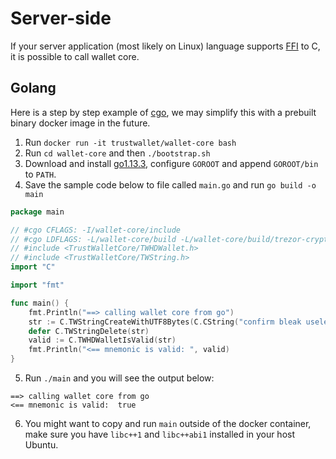 # Server-side

If your server application (most likely on Linux) language supports [FFI](https://en.wikipedia.org/wiki/Foreign_function_interface) to C, it is possible to call wallet core.

## Golang

Here is a step by step example of [cgo](https://golang.org/cmd/cgo/), we may simplify this with a prebuilt binary docker image in the future.

1. Run `docker run -it trustwallet/wallet-core bash`
2. Run `cd wallet-core` and then `./bootstrap.sh`
2. Download and install [go1.13.3](https://dl.google.com/go/go1.13.3.linux-amd64.tar.gz), configure `GOROOT` and append `GOROOT/bin` to `PATH`.
3. Save the sample code below to file called `main.go` and run `go build -o main`

```go
package main

// #cgo CFLAGS: -I/wallet-core/include
// #cgo LDFLAGS: -L/wallet-core/build -L/wallet-core/build/trezor-crypto -lTrustWalletCore -lprotobuf -lTrezorCrypto -lc++ -lm
// #include <TrustWalletCore/TWHDWallet.h>
// #include <TrustWalletCore/TWString.h>
import "C"

import "fmt"

func main() {
	fmt.Println("==> calling wallet core from go")
	str := C.TWStringCreateWithUTF8Bytes(C.CString("confirm bleak useless tail chalk destroy horn step bulb genuine attract split"))
	defer C.TWStringDelete(str)
	valid := C.TWHDWalletIsValid(str)
	fmt.Println("<== mnemonic is valid: ", valid)
}
```

5. Run `./main` and you will see the output below:

```shell
==> calling wallet core from go
<== mnemonic is valid:  true
```
6. You might want to copy and run `main` outside of the docker container, make sure you have `libc++1` and `libc++abi1` installed in your host Ubuntu.
